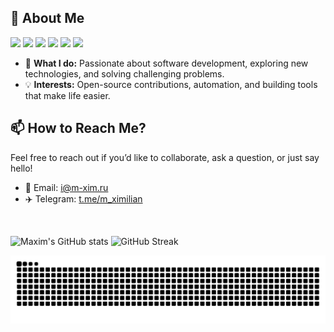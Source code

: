 ## 💫 About Me
<img src="https://img.shields.io/badge/Python-3776AB?logo=python&logoColor=white" /> <img src="https://img.shields.io/badge/Jinja-2B2B2B?logo=jinja&logoColor=white" /> <img src="https://img.shields.io/badge/Flet-000000?logo=python&logoColor=white" /> <img src="https://img.shields.io/badge/aiogram-2CA5E0?logo=telegram&logoColor=white" /> <img src="https://img.shields.io/badge/aiohttp-808080?logo=python&logoColor=white" /> <img src="https://img.shields.io/badge/asyncio-005571?logo=python&logoColor=white" />


- 🌱 **What I do:** Passionate about software development, exploring new technologies, and solving challenging problems.
- 💡 **Interests:** Open-source contributions, automation, and building tools that make life easier.

## 📫 How to Reach Me?

Feel free to reach out if you’d like to collaborate, ask a question, or just say hello!  
- 📧 Email: i@m-xim.ru
- ✈️ Telegram: [t.me/m_ximilian](https://t.me/m_ximilian)


<br>

![Maxim's GitHub stats](https://github-readme-stats.vercel.app/api?username=m-xim&show_icons=true&theme=dark) ![GitHub Streak](https://streak-stats.demolab.com/?user=m-xim&theme=dark)  

<picture>
  <source media="(prefers-color-scheme: dark)" srcset="https://raw.githubusercontent.com/m-xim/m-xim/output/github-contribution-grid-snake-dark.svg">
  <source media="(prefers-color-scheme: light)" srcset="https://raw.githubusercontent.com/m-xim/m-xim/output/github-contribution-grid-snake.svg">
  <img alt="github contribution grid snake animation" src="https://raw.githubusercontent.com/m-xim/m-xim/output/github-contribution-grid-snake.svg">
</picture>
